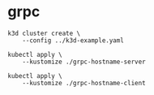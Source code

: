 # grpc

```
k3d cluster create \
    --config ../k3d-example.yaml
```

```
kubectl apply \
    --kustomize ./grpc-hostname-server
```

```
kubectl apply \
    --kustomize ./grpc-hostname-client
```
